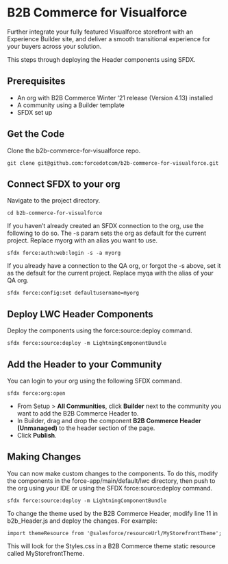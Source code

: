 # B2B Commerce for Visualforce

Further integrate your fully featured Visualforce storefront with an Experience Builder site, and deliver a smooth transitional experience for your buyers across your solution.

This steps through deploying the Header components using SFDX.

## Prerequisites

* An org with B2B Commerce Winter ‘21 release (Version 4.13) installed
* A community using a Builder template
* SFDX set up

## Get the Code

Clone the b2b-commerce-for-visualforce repo.

```
git clone git@github.com:forcedotcom/b2b-commerce-for-visualforce.git
```

## Connect SFDX to your org

Navigate to the project directory.

```
cd b2b-commerce-for-visualforce
```

If you haven’t already created an SFDX connection to the org, use the following to do so. The -s param sets the org as default for the current project. Replace myorg with an alias you want to use.

```
sfdx force:auth:web:login -s -a myorg
```

If you already have a connection to the QA org, or forgot the -s above, set it as the default for the current project. Replace myqa with the alias of your QA org.

```
sfdx force:config:set defaultusername=myorg
```

## Deploy LWC Header Components

Deploy the components using the force:source:deploy command.

```
sfdx force:source:deploy -m LightningComponentBundle
```

## Add the Header to your Community

You can login to your org using the following SFDX command.

```
sfdx force:org:open
```

* From Setup > **All Communities**, click **Builder** next to the community you want to add the B2B Commerce Header to.
* In Builder, drag and drop the component **B2B Commerce Header (Unmanaged)** to the header section of the page.
* Click **Publish**.

## Making Changes

You can now make custom changes to the components. To do this, modify the components in the force-app/main/default/lwc directory, then push to the org using your IDE or using the SFDX force:source:deploy command.

```
sfdx force:source:deploy -m LightningComponentBundle
```

To change the theme used by the B2B Commerce Header, modify line 11 in b2b_Header.js and deploy the changes. For example:

```
import themeResource from '@salesforce/resourceUrl/MyStorefrontTheme';
```
This will look for the Styles.css in a B2B Commerce theme static resource called MyStorefrontTheme.
